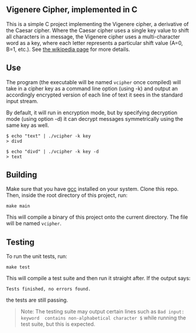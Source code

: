 ## Vigenere Cipher, implemented in C

This is a simple C project implementing the Vigenere cipher, a derivative of
the Caesar cipher. Where the Caesar cipher uses a single key value to shift all
characters in a message, the Vigenere cipher uses a multi-character word as a
key, where each letter represents a particular shift value (A=0, B=1, etc.).
See [the wikipedia page](https://en.wikipedia.org/wiki/Vigen%C3%A8re_cipher)
for more details.

## Use

The program (the executable will be named `vcipher` once compiled) will take in
a cipher key as a command line option (using -k) and output an accordingly 
encrypted version of each line of text it sees in the standard input stream.

By default, it will run in encryption mode, but by specifying decryption mode
(using option -d) it can decrypt messages symmetrically using the same key as
well.

    $ echo "text" | ./vcipher -k key
    > divd

    $ echo "divd" | ./vcipher -k key -d
    > text

## Building

Make sure that you have [gcc](https://en.wikipedia.org/wiki/GNU_Compiler_Collection)
installed on your system. Clone this repo. Then, inside the root directory of
this project, run:

    make main

This will compile a binary of this project onto the current directory. The file
will be named `vcipher`.

## Testing

To run the unit tests, run:

    make test

This will compile a test suite and then run it straight after. If the output
says:

    Tests finished, no errors found.

the tests are still passing.

> Note: The testing suite may output certain lines such as `Bad input: keyword 
> contains non-alphabetical character $` while running the test suite, but this
> is expected.